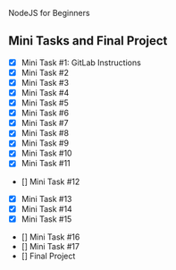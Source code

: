 NodeJS for Beginners

## Mini Tasks and Final Project

- [x] Mini Task #1: GitLab Instructions
- [x] Mini Task #2
- [x] Mini Task #3
- [x] Mini Task #4
- [X] Mini Task #5
- [X] Mini Task #6
- [X] Mini Task #7
- [X] Mini Task #8
- [X] Mini Task #9
- [X] Mini Task #10
- [X] Mini Task #11
- [] Mini Task #12
- [X] Mini Task #13
- [X] Mini Task #14
- [X] Mini Task #15
- [] Mini Task #16
- [] Mini Task #17
- [] Final Project
